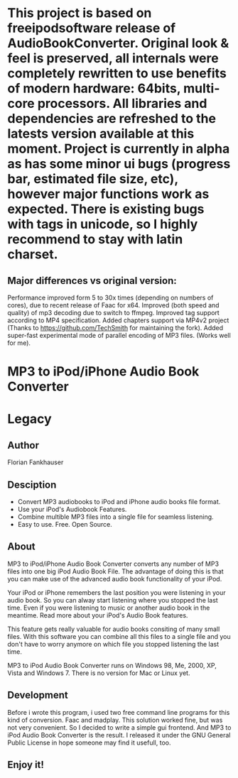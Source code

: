 This project is based on freeipodsoftware release of AudioBookConverter.
 Original look & feel is preserved, all internals were completely rewritten to use benefits of modern hardware: 64bits, multi-core processors.
All libraries and dependencies are refreshed to the latests version available at this moment.
Project is currently in alpha as has some minor ui bugs (progress bar, estimated file size, etc), however major functions work as expected.
There is existing bugs with tags in unicode, so I highly recommend to stay with latin charset.
==============
Major differences vs original version:
--------------
Performance improved form 5 to 30x times (depending on numbers of cores), due to recent release of Faac for x64.
Improved (both speed and quality) of mp3 decoding due to switch to ffmpeg.
Improved tag support according to MP4 specification.
Added chapters support via MP4v2 project (Thanks to https://github.com/TechSmith for maintaining the fork).
Added super-fast experimental mode of parallel encoding of MP3 files. (Works well for me).




MP3 to iPod/iPhone Audio Book Converter
=============





Legacy
=============
Author
---------
Florian Fankhauser


Desciption
---------
* Convert MP3 audiobooks to iPod and iPhone audio books file format.
* Use your iPod's Audiobook Features.
* Combine multible MP3 files into a single file for seamless listening.
* Easy to use. Free. Open Source.


About
--------
MP3 to iPod/iPhone Audio Book Converter converts any number of MP3 files into one big iPod Audio Book File. The advantage of doing this is that you can make use of the advanced audio book functionality of your iPod.

Your iPod or iPhone remembers the last position you were listening in your audio book. So you can alway start listening where you stopped the last time. Even if you were listening to music or another audio book in the meantime. Read more about your iPod's Audio Book features.

This feature gets really valuable for audio books consiting of many small files. With this software you can combine all this files to a single file and you don't have to worry anymore on which file you stopped listening the last time.

MP3 to iPod Audio Book Converter runs on Windows 98, Me, 2000, XP, Vista and Windows 7. There is no version for Mac or Linux yet.


Development
--------
Before i wrote this program, i used two free command line programs for this kind of conversion. Faac and madplay. This solution worked fine, but was not very convenient. So I decided to write a simple gui frontend. And MP3 to iPod Audio Book Converter is the result. I released it under the GNU General Public License in hope someone may find it usefull, too.


Enjoy it!
--------------------

